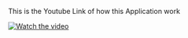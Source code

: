 This is the Youtube Link of how this Application work

[![Watch the video](https://img.youtube.com/vi/09FMhiyLdvU/0.jpg)](https://www.youtube.com/watch?v=09FMhiyLdvU)
